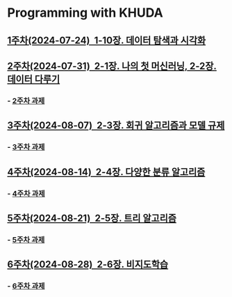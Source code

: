 # Programming with KHUDA
 
## [1주차(2024-07-24)&nbsp; 1-10장. 데이터 탐색과 시각화](https://github.com/caesar-kim/Programming-with-KHUDA/blob/main/1st-session.md)

## [2주차(2024-07-31)&nbsp; 2-1장. 나의 첫 머신러닝, 2-2장. 데이터 다루기](https://github.com/caesar-kim/Programming-with-KHUDA/blob/main/2nd-session.md)
###   - [2주차 과제](https://github.com/caesar-kim/Programming-with-KHUDA/blob/main/ML_2%EC%A3%BC%EC%B0%A8_%EA%B3%BC%EC%A0%9C.ipynb)
## [3주차(2024-08-07)&nbsp; 2-3장. 회귀 알고리즘과 모델 규제](https://github.com/caesar-kim/Programming-with-KHUDA/blob/main/3rd-session.md)
###   - [3주차 과제](https://github.com/caesar-kim/Programming-with-KHUDA/blob/main/ML_2%EC%A3%BC%EC%B0%A8_%EA%B3%BC%EC%A0%9C.ipynb)
## [4주차(2024-08-14)&nbsp; 2-4장. 다양한 분류 알고리즘](https://github.com/caesar-kim/Programming-with-KHUDA/blob/main/4th-session.md)
###   - [4주차 과제](https://github.com/caesar-kim/Programming-with-KHUDA/blob/main/ML_4%EC%A3%BC%EC%B0%A8_%EA%B3%BC%EC%A0%9C.ipynb)
## [5주차(2024-08-21)&nbsp; 2-5장. 트리 알고리즘](https://github.com/caesar-kim/Programming-with-KHUDA/blob/main/5th-session.md)
###   - [5주차 과제](https://github.com/caesar-kim/Programming-with-KHUDA/blob/main/ML_2%EC%A3%BC%EC%B0%A8_%EA%B3%BC%EC%A0%9C.ipynb)
## [6주차(2024-08-28)&nbsp; 2-6장. 비지도학습](https://github.com/caesar-kim/Programming-with-KHUDA/blob/main/6th-session.md)
###   - [6주차 과제](https://github.com/caesar-kim/Programming-with-KHUDA/blob/main/ML_6%E1%84%8C%E1%85%AE%E1%84%8E%E1%85%A1_%E1%84%80%E1%85%AA%E1%84%8C%E1%85%A6.ipynb)
